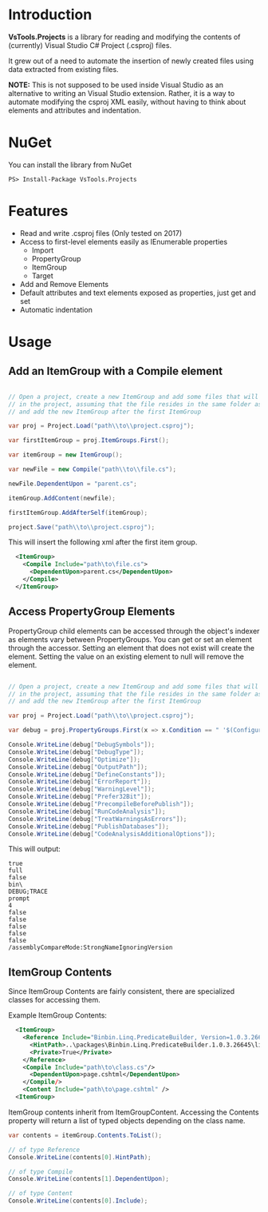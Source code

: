# Introduction

**VsTools.Projects** is a library for reading and modifying the contents of (currently) Visual Studio C# Project (.csproj) files.

It grew out of a need to automate the insertion of newly created files using data extracted from existing files.

**NOTE:** This is not supposed to be used inside Visual Studio as an alternative to writing an Visual Studio extension. Rather, it is a way to automate modifying the csproj XML easily, without having to think about elements and attributes and indentation.

# NuGet

You can install the library from NuGet

```
PS> Install-Package VsTools.Projects
```

# Features

* Read and write .csproj files (Only tested on 2017)
* Access to first-level elements easily as IEnumerable properties
    * Import
    * PropertyGroup
    * ItemGroup
    * Target
* Add and Remove Elements
* Default attributes and text elements exposed as properties, just get and set
* Automatic indentation

# Usage

## Add an ItemGroup with a Compile element

```csharp

// Open a project, create a new ItemGroup and add some files that will be nested under existing files
// in the project, assuming that the file resides in the same folder as the dependency
// and add the new ItemGroup after the first ItemGroup

var proj = Project.Load("path\\to\\project.csproj");

var firstItemGroup = proj.ItemGroups.First();

var itemGroup = new ItemGroup();

var newFile = new Compile("path\\to\\file.cs");

newFile.DependentUpon = "parent.cs";

itemGroup.AddContent(newfile);

firstItemGroup.AddAfterSelf(itemGroup);

project.Save("path\\to\\project.csproj");

```

This will insert the following xml after the first item group.

```xml
  <ItemGroup>
    <Compile Include="path\to\file.cs">
      <DependentUpon>parent.cs</DependentUpon>
    </Compile>
  </ItemGroup>
```

## Access PropertyGroup Elements

PropertyGroup child elements can be accessed through the object's indexer as elements vary between PropertyGroups. You can get or set an element through the accessor. Setting an element that does not exist will create the element. Setting the value on an existing element to null will remove the element.

```csharp

// Open a project, create a new ItemGroup and add some files that will be nested under existing files
// in the project, assuming that the file resides in the same folder as the dependency
// and add the new ItemGroup after the first ItemGroup

var proj = Project.Load("path\\to\\project.csproj");

var debug = proj.PropertyGroups.First(x => x.Condition == " '$(Configuration)|$(Platform)' == 'Debug|AnyCPU' ");

Console.WriteLine(debug["DebugSymbols"]);
Console.WriteLine(debug["DebugType"]);
Console.WriteLine(debug["Optimize"]);
Console.WriteLine(debug["OutputPath"]);
Console.WriteLine(debug["DefineConstants"]);
Console.WriteLine(debug["ErrorReport"]);
Console.WriteLine(debug["WarningLevel"]);
Console.WriteLine(debug["Prefer32Bit"]);
Console.WriteLine(debug["PrecompileBeforePublish"]);
Console.WriteLine(debug["RunCodeAnalysis"]);
Console.WriteLine(debug["TreatWarningsAsErrors"]);
Console.WriteLine(debug["PublishDatabases"]);
Console.WriteLine(debug["CodeAnalysisAdditionalOptions"]);

```

This will output:

```
true
full
false
bin\
DEBUG;TRACE
prompt
4
false
false
false
false
false
/assemblyCompareMode:StrongNameIgnoringVersion
```

## ItemGroup Contents

Since ItemGroup Contents are fairly consistent, there are specialized classes for accessing them. 

Example ItemGroup Contents:

```xml
  <ItemGroup>
    <Reference Include="Binbin.Linq.PredicateBuilder, Version=1.0.3.26645, Culture=neutral, processorArchitecture=MSIL">
      <HintPath>..\packages\Binbin.Linq.PredicateBuilder.1.0.3.26645\lib\net45\Binbin.Linq.PredicateBuilder.dll</HintPath>
      <Private>True</Private>
    </Reference>
    <Compile Include="path\to\class.cs"/>
      <DependentUpon>page.cshtml</DependentUpon>
    </Compile/>
    <Content Include="path\to\page.cshtml" />
  <ItemGroup>
```

ItemGroup contents inherit from ItemGroupContent. Accessing the Contents property will return a list of typed objects depending on the class name.  

```csharp 
var contents = itemGroup.Contents.ToList();

// of type Reference
Console.WriteLine(contents[0].HintPath);

// of type Compile
Console.WriteLine(contents[1].DependentUpon);

// of type Content
Console.WriteLine(contents[0].Include);

```